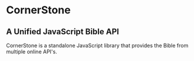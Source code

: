 CornerStone
===========
A Unified JavaScript Bible API
------------------------------

CornerStone is a standalone JavaScript library that provides the Bible from multiple online API's.
